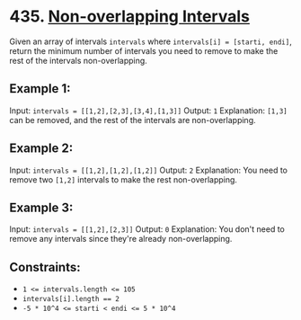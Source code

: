 # 435. [Non-overlapping Intervals](https://leetcode.com/problems/non-overlapping-intervals/description/)

Given an array of intervals `intervals` where `intervals[i] = [starti, endi]`, return the minimum number of intervals you need to remove to make the rest of the intervals non-overlapping.

## Example 1:

Input: `intervals = [[1,2],[2,3],[3,4],[1,3]]`
Output: `1`
Explanation: `[1,3]` can be removed, and the rest of the intervals are non-overlapping.

## Example 2:

Input: `intervals = [[1,2],[1,2],[1,2]]`
Output: `2`
Explanation: You need to remove two `[1,2]` intervals to make the rest non-overlapping.

## Example 3:

Input: `intervals = [[1,2],[2,3]]`
Output: `0`
Explanation: You don't need to remove any intervals since they're already non-overlapping.

## Constraints:

- `1 <= intervals.length <= 105`
- `intervals[i].length == 2`
- `-5 * 10^4 <= starti < endi <= 5 * 10^4`
